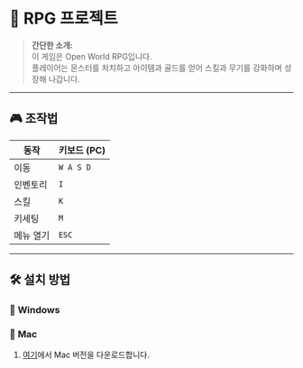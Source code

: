 # 🏹 RPG 프로젝트

> **간단한 소개:**  
> 이 게임은 Open World RPG입니다.  
> 플레이어는 몬스터를 처치하고 아이템과 골드를 얻어 스킬과 무기를 강화하며 성장해 나갑니다.  

---


## 🎮 조작법  

| 동작          | 키보드 (PC)
|--------------|-----------
| 이동         | `W A S D` |
| 인벤토리      | `I`       | 
| 스킬         | `K`       | 
| 키세팅         | `M`       |
| 메뉴 열기    | `ESC`     | 

---

## 🛠️ 설치 방법  
### 🔹 **Windows**  


### 🔹 **Mac**  
1. [여기](https://github.com/YunDY98/UnityOpenWorld/releases/download/SiliconMac/MacOS.app.zip)에서 Mac 버전을 다운로드합니다.


 
